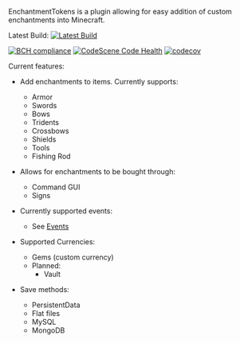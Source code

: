 EnchantmentTokens is a plugin allowing for easy addition of custom enchantments into Minecraft.

Latest Build: 
[![Latest Build](https://travis-ci.com/BigBadE/EnchantmentTokens.svg?branch=master)](https://travis-ci.com/BigBadE/EnchantmentTokens)

[![BCH compliance](https://bettercodehub.com/edge/badge/BigBadE/EnchantmentTokens?branch=master)](https://bettercodehub.com/)
[![CodeScene Code Health](https://codescene.io/projects/6865/status-badges/code-health)](https://codescene.io/projects/6865)
[![codecov](https://codecov.io/gh/BigBadE/EnchantmentTokens/branch/master/graph/badge.svg?token=1hsnZMVMJQ)](https://codecov.io/gh/BigBadE/EnchantmentTokens)

Current features:
- Add enchantments to items. Currently supports:
    - Armor
    - Swords
    - Bows
    - Tridents
    - Crossbows
    - Shields
    - Tools
    - Fishing Rod
    
- Allows for enchantments to be bought through:
    - Command GUI
    - Signs
    
- Currently supported events:
    - See [Events](https://raw.githubusercontent.com/wiki/BigBadE/EnchantmentTokensPublic/development/Events.md)
    
- Supported Currencies:
    - Gems (custom currency)
    - Planned:
        - Vault

- Save methods:
    - PersistentData
    - Flat files
    - MySQL
    - MongoDB